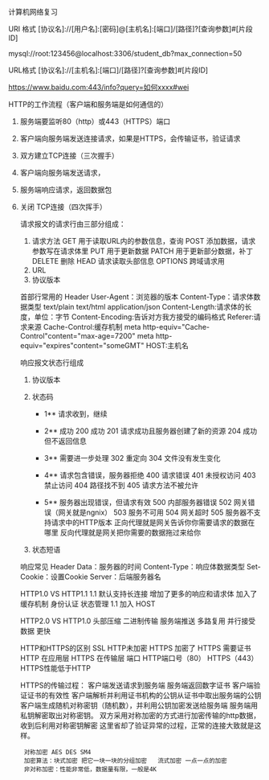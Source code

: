 计算机网络复习



URI 格式
[协议名]://[用户名]:[密码]@[主机名]:[端口]/[路径]?[查询参数]#[片段ID]

mysql://root:123456@localhost:3306/student_db?max_connection=50

URL格式
[协议名]://[主机名]:[端口]/[路径]?[查询参数]#[片段ID]

https://www.baidu.com:443/info?query=如何xxxx#wei


HTTP的工作流程（客户端和服务端是如何通信的）
1. 服务端要监听80（http）或443（HTTPS）端口
2. 客户端向服务端发送连接请求，如果是HTTPS，会传输证书，验证请求
3. 双方建立TCP连接（三次握手）
4. 客户端向服务端发送请求，
5. 服务端响应请求，返回数据包
6. 关闭 TCP连接（四次挥手）
   
   请求报文的请求行由三部分组成：
   1. 请求方法 
     GET 用于读取URL内的参数信息，查询
     POST 添加数据，请求参数写在请求体里
     PUT 用于更新数据
     PATCH 用于更新部分数据，补丁
     DELETE 删除
     HEAD 请求读取头部信息
     OPTIONS 跨域请求用
   2. URL
   3. 协议版本
   
   首部行常用的 Header
   User-Agent：浏览器的版本
   Content-Type：请求体数据类型  text/plain text/html application/json
   Content-Length:请求体的长度，单位：字节
   Content-Encoding:告诉对方我方接受的编码格式
   Referer:请求来源
   Cache-Control:缓存机制
      meta http-equiv="Cache-Control"content="max-age=7200"
      meta http-equiv="expires"content="someGMT"
   HOST:主机名

   响应报文状态行组成
    1. 协议版本
    2. 状态码
       - 1** 请求收到，继续
       - 2** 成功
          200 成功
          201 请求成功且服务器创建了新的资源
          204 成功但不返回信息

       - 3** 需要进一步处理
          302 重定向
          304 文件没有发生变化

       - 4** 请求包含错误，服务器拒绝
         400 请求错误
         401 未授权访问
         403 禁止访问
         404 路径找不到
         405 请求方法不被允许  

       - 5** 服务器出现错误，但请求有效
         500 内部服务器错误
         502 网关错误（网关就是ngnix）
         503 服务不可用
         504 网关超时
         505 服务器不支持请求中的HTTP版本
         正向代理就是网关告诉你你需要请求的数据在哪里
         反向代理就是网关把你需要的数据拖过来给你

    3. 状态短语

   响应常见 Header
   Data：服务器的时间
   Content-Type：响应体数据类型
   Set-Cookie：设置Cookie
   Server：后端服务器名


   HTTP1.0 VS HTTP1.1
   1.1 默认支持长连接
   增加了更多的响应和请求体
   加入了缓存机制 身份认证 状态管理
   1.1 加入 HOST

   HTTP2.0 VS HTTP1.0
   头部压缩 二进制传输
   服务端推送 
   多路复用 并行接受数据 更快

   HTTP和HTTPS的区别
   SSL HTTP未加密   HTTPS 加密了
   HTTPS 需要证书
   HTTP 在应用层  HTTPS 在传输层
   端口 HTTP端口号（80） HTTPS（443）
   HTTPS性能低于HTTP

   HTTPS的传输过程：
        客户端发送请求到服务端
        服务端返回数字证书
        客户端验证证书的有效性
        客户端解析并利用证书机构的公钥从证书中取出服务端的公钥
        客户端生成随机对称密钥（随机数），并利用公钥加密发送给服务端
        服务端用私钥解密取出对称密钥。
        双方采用对称加密的方式进行加密传输的http数据，收到后利用对称密钥解密
        这里省却了验证异常的过程，正常的连接大致就是这样。

        对称加密 AES DES SM4  
        加密算法：块式加密 把它一块一块的分组加密   流式加密 一点一点的加密
        非对称加密：性能非常低，数据量有限，一般是4K
